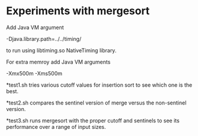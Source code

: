 
Experiments with mergesort
==========================

Add Java VM argument

-Djava.library.path=../../timing/

to run using libtiming.so  NativeTiming library.

For extra memroy add Java VM arguments

-Xmx500m -Xms500m


*test1.sh tries various cutoff values for insertion sort to see which one is the best.

*test2.sh compares the sentinel version of merge versus the non-sentinel version.

*test3.sh runs mergesort with the proper cutoff and sentinels to see its performance over a range of input sizes.
